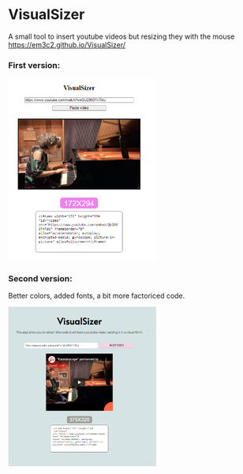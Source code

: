 # VisualSizer
A small tool to insert youtube videos but resizing they with the mouse
https://em3c2.github.io/VisualSizer/


### First version:
<img width="300px" src="./img/iter.png">

### Second version:
Better colors, added fonts, a bit more factoriced code.

<img width="300px" src="./img/iter2.png">